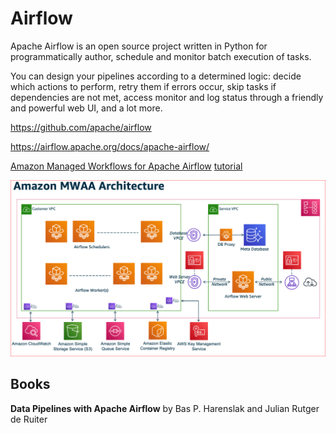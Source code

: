 # Airflow


Apache Airflow is an open source project written in Python for programmatically author, schedule and monitor batch execution of tasks.

You can design your pipelines according to a determined logic: decide which actions to perform, retry them if errors occur, skip tasks if dependencies are not met, access monitor and log status through a friendly and powerful web UI, and a lot more.

https://github.com/apache/airflow

https://airflow.apache.org/docs/apache-airflow/

[Amazon Managed Workflows for Apache Airflow](https://aws.amazon.com/managed-workflows-for-apache-airflow/) [tutorial](https://docs.aws.amazon.com/mwaa/latest/userguide/quick-start.html)

![MWAA](pics/mwaa.PNG)



## Books

**Data Pipelines with Apache Airflow** by Bas P. Harenslak and Julian Rutger de Ruiter
